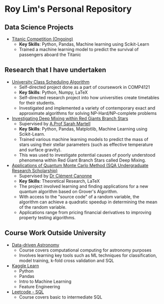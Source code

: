 # Roy Lim's Personal Repository
## Data Science Projects

- [Titanic Competition (Ongoing)](https://github.com/RoyZhenLongLim/TitanicKaggle/tree/main)
  - **Key Skills**: Python, Pandas, Machine learning using Scikit-Learn
  - Trained a machine learning model to predict the survival of passengers aboard the Titanic 

## Research that I have undertaken
- [University Class Scheduling Algorithm](https://github.com/RoyZhenLongLim/COMP4121/tree/main)
  - Self-directed project done as a part of coursework in COMP4121
  - **Key Skills**: Python, Numpy, LaTeX
  - Self-directed research project into how universities create timetables for their students.
  - Investigated and implemented a variety of contemporary exact and approximate algorithms for solving NP-Hard/NP-complete problems
- [Investigating Deep Mixing within Red Giants Branch Stars](https://github.com/RoyZhenLongLim/PHYS1200)
  - Supervised by [A.Prof Sarah Martell](https://research.unsw.edu.au/people/associate-professor-sarah-martell)
  - **Key Skills**: Python, Pandas, Matplotlib, Machine Learning using Scikit-Learn.
  - Trained various machine learning models to predict the mass of stars using their stellar parameters (such as effective temperature and surface gravity).
  - This was used to investigate potential causes of poorly understood phenomena within Red Giant Branch Stars called Deep Mixing.
 - [Applications of Quantum Monte Carlo Method (SQA Undergraduate Research Scholarship)](https://github.com/RoyZhenLongLim/SQA_Undergraduate_Research_Scholarship)
   - Supervised by [Dr Clément Canonne](https://www.sydney.edu.au/engineering/about/our-people/academic-staff/clement-canonne.html)
   - **Key Skills**: Theoretical Research, LaTeX   
   - The project involved learning and finding applications for a new quantum algorithm based on Grover's Algorithm.
   - With access to the "source code" of a random variable, the algorithm can achieve a quadratic speedup in determining the mean of the random variable.
   - Applications range from pricing financial derivatives to improving property testing algorithms.
   
## Course Work Outside University
- [Data-driven Astronomy](https://www.coursera.org/learn/data-driven-astronomy/home/info)
  - Course covers computational computing for astronomy purposes
  - Involves learning key tools such as ML techniques for classification, model training, k-fold cross validation and SQL
- [Kaggle Learn](https://www.kaggle.com/learn)
  - Python
  - Pandas
  - Intro to Machine Learning
  - Feature Engineering
- [Leetcode - SQL ](https://leetcode.com/explore/learn/card/sql-language/)
  - Course covers basic to intermediate SQL 
  
